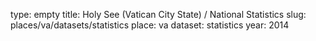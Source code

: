 type: empty
title: Holy See (Vatican City State) / National Statistics
slug: places/va/datasets/statistics
place: va
dataset: statistics
year: 2014
